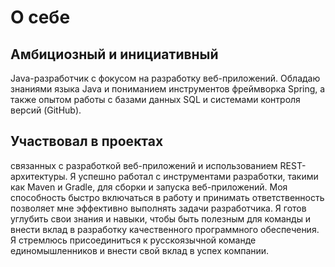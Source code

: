 # О себе

## Амбициозный и инициативный 
 Java-разработчик с фокусом на разработку веб-приложений. Обладаю знаниями языка Java и пониманием инструментов фреймворка Spring, а также опытом работы с базами данных SQL и системами контроля версий (GitHub).
## Участвовал в проектах
 связанных с разработкой веб-приложений и использованием REST-архитектуры. Я успешно работал с инструментами разработки, такими как Maven и Gradle, для сборки и запуска веб-приложений.
 Моя способность быстро включаться в работу и принимать ответственность позволяет мне эффективно выполнять задачи разработчика. Я готов углубить свои знания и навыки, чтобы быть полезным для команды и внести вклад в разработку качественного программного обеспечения. Я стремлюсь присоединиться к русскоязычной команде единомышленников и внести свой вклад в успех компании.
